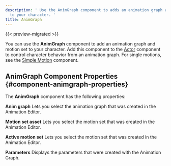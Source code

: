 ```yaml
---
description: ' Use the AnimGraph component to adds an animation graph and motion set
  to your character. '
title: AnimGraph
---
```


{{< preview-migrated >}}

You can use the **AnimGraph** component to add an animation graph and motion set to your character\. Add this component to the [Actor](/docs/user-guide/components/reference/actor/) component to control character behavior from an animation graph\. For single motions, see the [Simple Motion](/docs/user-guide/components/reference/simple-motion/) component\.

## AnimGraph Component Properties {#component-animgraph-properties}

The **AnimGraph** component has the following properties:

**Anim graph**
Lets you select the animation graph that was created in the Animation Editor\.

**Motion set asset**
Lets you select the motion set that was created in the Animation Editor\.

**Active motion set**
Lets you select the motion set that was created in the Animation Editor\.

**Parameters**
Displays the parameters that were created with the Animation Graph\.
